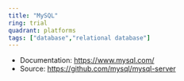 ```yaml
---
title: "MySQL"
ring: trial
quadrant: platforms
tags: ["database","relational database"]
--- 
```


- Documentation: https://www.mysql.com/
- Source: https://github.com/mysql/mysql-server
